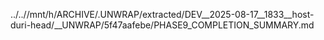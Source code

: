 ../..//mnt/h/ARCHIVE/.UNWRAP/extracted/DEV__2025-08-17__1833__host-duri-head/__UNWRAP/5f47aafebe/PHASE9_COMPLETION_SUMMARY.md